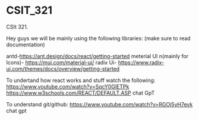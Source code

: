 # CSIT_321
CSIt 321.


Hey guys we will be mainly using the following libraries: (make sure to read documentation)


antd-https://ant.design/docs/react/getting-started
meterial UI n(mainly for Icons)- https://mui.com/material-ui/
radix Ui- https://www.radix-ui.com/themes/docs/overview/getting-started


To undertand how react works and stuff watch the following:
https://www.youtube.com/watch?v=SqcY0GlETPk
https://www.w3schools.com/REACT/DEFAULT.ASP
chat GpT

To understand git/github:
https://www.youtube.com/watch?v=RGOj5yH7evk
chat gpt
